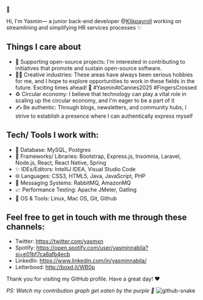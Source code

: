 👻

Hi, I'm Yasmin— a junior back-end developer @[Klikpayroll](https://klikpayroll.com/) working on streamlining and simplifying HR services processes ✨

## Things I care about
- 🌱 Supporting open-source projects: I'm interested in contributing to initiatives that promote and sustain open-source software.
- 🎥👗 Creative industries: These areas have always been serious hobbies for me, and I hope to explore opportunities to work in these fields in the future. Exciting times ahead! 🙇 #YasminAtCannes2025 #FingersCrossed
- ♻️ Circular economy: I believe that technology can play a vital role in scaling up the circular economy, and I'm eager to be a part of it
- ✍️ Be authentic: Through blogs, newsletters, and community hubs, I strive to establish a presence where I can authentically express myself

## Tech/ Tools I work with:
- 🔮 Database: MySQL, Postgres
- 🎨 Frameworks/ Libraries: Bootstrap, Express.js, Insomnia, Laravel, Node.js, React, React Native, Spring
- ✨ IDEs/Editors: IntelliJ IDEA, Visual Studio Code
- 🌐 Languages: CSS3, HTML5, Java, JavaScript, PHP
- 💌 Messaging Systems: RabbitMQ, AmazonMQ
- 📈 Performance Testing: Apache JMeter, Gatling
- 🔧 OS & Tools: Linux, Mac OS, Git, Github

## Feel free to get in touch with me through these channels:
- Twitter: https://twitter.com/yasmxn
- Spotify: https://open.spotify.com/user/yasminnabila?si=e01bf7ca8afb4ecb
- LinkedIn: https://www.linkedin.com/in/yasminnabila/
- Letterboxd: http://boxd.it/WB0p
  
Thank you for visiting my GitHub profile. Have a great day! ♥️

_PS: Watch my contribution graph get eaten by the purple 🐍_
<picture>
  <source media="(prefers-color-scheme: dark)" srcset="https://github.com/yasminnabila/yasminnabila/blob/output/github-contribution-grid-snake-dark.svg" />
  <source media="(prefers-color-scheme: light)" srcset="https://github.com/yasminnabila/yasminnabila/blob/output/github-contribution-grid-snake.svg" />
  <img alt="github-snake" src="https://github.com/yasminnabila/yasminnabila/blob/output/github-contribution-grid-snake.svg" />
</picture>

<!--
**yasminnabila/yasminnabila** is a ✨ _special_ ✨ repository because its `README.md` (this file) appears on your GitHub profile.

Here are some ideas to get you started:

- 🔭 I’m currently working on ...
- 🌱 I’m currently learning ...
- 👯 I’m looking to collaborate on ...
- 🤔 I’m looking for help with ...
- 💬 Ask me about ...
- 📫 How to reach me: ...
- 😄 Pronouns: ...
- ⚡ Fun fact: ...
-->
